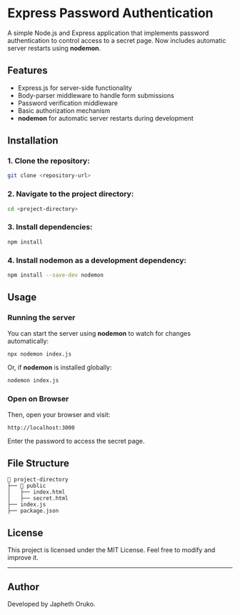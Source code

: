 # **Express Password Authentication**
A simple Node.js and Express application that implements password authentication to control access to a secret page. Now includes automatic server restarts using **nodemon**.

## **Features**

- Express.js for server-side functionality
- Body-parser middleware to handle form submissions
- Password verification middleware
- Basic authorization mechanism
- **nodemon** for automatic server restarts during development

## **Installation**

### **1. Clone the repository:**
   ```bash
   git clone <repository-url>
   ```
### **2. Navigate to the project directory:**
   ```bash
   cd <project-directory>
   ```
### **3. Install dependencies:**
   ```bash
   npm install
   ```
### **4. Install **nodemon** as a development dependency:**
   ```bash
   npm install --save-dev nodemon
   ```

## **Usage**

### **Running the server**
You can start the server using **nodemon** to watch for changes automatically:

```bash
npx nodemon index.js
```

Or, if **nodemon** is installed globally:

```bash
nodemon index.js
```
### **Open on Browser**
Then, open your browser and visit:

```
http://localhost:3000
```

Enter the password to access the secret page.

## **File Structure**

```
📂 project-directory
├── 📂 public
│   ├── index.html
│   ├── secret.html
├── index.js
├── package.json
```

## **License**
This project is licensed under the MIT License. Feel free to modify and improve it.

---
## **Author**
Developed by Japheth Oruko.
